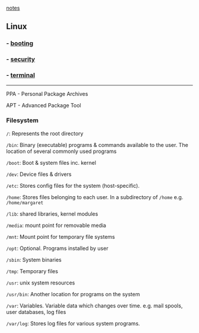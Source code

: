 [notes](../index.md)

## Linux

### - [booting](booting.md)
### - [security](security.md)
### - [terminal](terminal.md)

---

PPA - Personal Package Archives

APT - Advanced Package Tool

### Filesystem

`/`: Represents the root directory

`/bin`: Binary (executable) programs & commands available to the user. The location of several commonly used programs

`/boot`: Boot & system files inc. kernel

`/dev`: Device files & drivers

`/etc`: Stores config files for the system (host-specific).

`/home`: Stores files belonging to each user. In a subdirectory of `/home` e.g. `/home/margaret`

`/lib`: shared libraries, kernel modules

`/media`: mount point for removable media

`/mnt`: Mount point for temporary file systems

`/opt`: Optional. Programs installed by user

`/sbin`: System binaries

`/tmp`: Temporary files

`/usr`: unix system resources

`/usr/bin`: Another location for programs on the system

`/var`: Variables. Variable data which changes over time. e.g. mail spools, user databases, log files

`/var/log`: Stores log files for various system programs.
